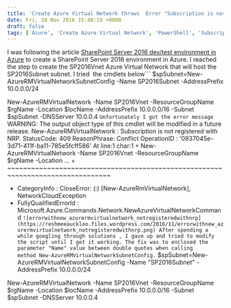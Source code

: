 ```yaml
---
title: 'Create Azure Virtual Network throws  Error "Subscription is not registered with NRP"'
date: Fri, 18 Nov 2016 15:48:19 +0000
draft: false
tags: ['Azure', 'Create Azure Virtual Network', 'PowerShell', 'Subscription is not registered with NRP', 'Virtual Network']
---
```


I was following the article [SharePoint Server 2016 dev/test environment in Azure](https://technet.microsoft.com/library/mt723354.aspx) to create a SharePoint Server 2016 environment in Azure. I reached the step to create the SP2016Vnet Azure Virtual Network that will host the SP2016Subnet subnet. I tried  the cmdlets below```
$spSubnet=New-AzureRMVirtualNetworkSubnetConfig -Name SP2016Subnet 
-AddressPrefix 10.0.0.0/24

 New-AzureRMVirtualNetwork -Name SP2016Vnet -ResourceGroupName $rgName 
-Location $locName -AddressPrefix 10.0.0.0/16 -Subnet $spSubnet 
-DNSServer 10.0.0.4
```Unfortunately I got the error message```
WARNING: The output object type of this cmdlet will be modified in a future release.
New-AzureRMVirtualNetwork : Subscription <Guid> is not registered with NRP.
StatusCode: 409
ReasonPhrase: Conflict
OperationID : '0937045e-3d71-411f-ba11-785e5fcff586'
At line:1 char:1
\+ New-AzureRMVirtualNetwork -Name SP2016Vnet -ResourceGroupName $rgName -Location ...
\+ ~~~~~~~~~~~~~~~~~~~~~~~~~~~~~~~~~~~~~~~~~~~~~~~~~~~~~~~~~~~~~~~~~~~~~~~~~~~~~~~~
 + CategoryInfo : CloseError: (:) \[New-AzureRmVirtualNetwork\], NetworkCloudException
 + FullyQualifiedErrorId : Microsoft.Azure.Commands.Network.NewAzureVirtualNetworkCommand
```![errorwithnew_azurermvirtualnetwork_notregisteredwithnrp](https://reshmeeauckloo.files.wordpress.com/2016/11/errorwithnew_azurermvirtualnetwork_notregisteredwithnrp.png) After spending a while googling through solutions , I gave up and tried to modify the script until I get it working. The fix was to enclosed the parameter "Name" value between double quotes when calling method New-AzureRMVirtualNetworkSubnetConfig.```
$spSubnet=New-AzureRMVirtualNetworkSubnetConfig 
-Name "SP2016Subnet" -AddressPrefix 10.0.0.0/24

New-AzureRMVirtualNetwork -Name SP2016Vnet 
-ResourceGroupName $rgName -Location $locName 
-AddressPrefix 10.0.0.0/16 -Subnet $spSubnet -DNSServer 10.0.0.4
```The cmdlets work after the fix. ![new_azurermvirtualnetwork_withouterrors](https://reshmeeauckloo.files.wordpress.com/2016/11/new_azurermvirtualnetwork_withouterrors.png)